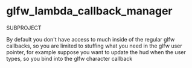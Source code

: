 # glfw_lambda_callback_manager
SUBPROJECT

By default you don't have access to much inside of the regular glfw callbacks, so you are limited to stuffing what you need in the glfw user pointer, for example suppose you want to update the hud when the user types, so you bind into the glfw character callback
